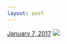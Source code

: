 ```yaml
---
layout: post
---
```


<p>
  <time><a href="/604">January 7, 2017</a></time>
  <a href="/604"><img src="{{ site.assets_url }}/604-480.jpg" srcset="{{ site.assets_url }}/604-240.jpg 240w, {{ site.assets_url }}/604-480.jpg 480w, {{ site.assets_url }}/604-720.jpg 720w, {{ site.assets_url }}/604-960.jpg 960w" sizes="(min-width: 700px) 50vw, calc(100vw - 2rem)" /></a>
</p>
